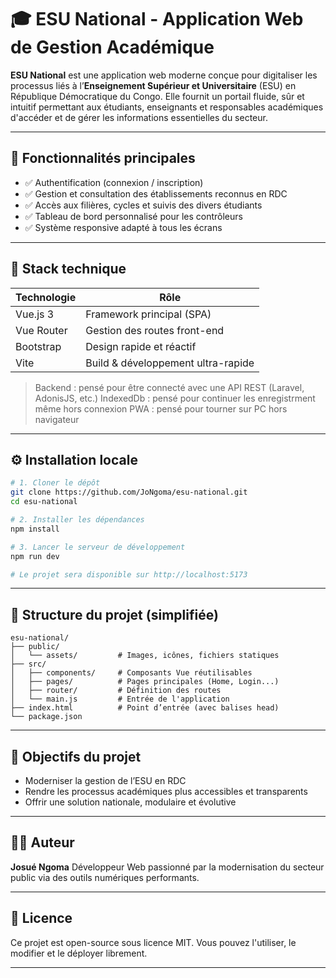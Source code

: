 # 🎓 ESU National - Application Web de Gestion Académique

**ESU National** est une application web moderne conçue pour digitaliser les processus liés à l’**Enseignement Supérieur et Universitaire** (ESU) en République Démocratique du Congo. Elle fournit un portail fluide, sûr et intuitif permettant aux étudiants, enseignants et responsables académiques d'accéder et de gérer les informations essentielles du secteur.

---

## 🚀 Fonctionnalités principales

* ✅ Authentification (connexion / inscription)
* ✅ Gestion et consultation des établissements reconnus en RDC
* ✅ Accès aux filières, cycles et suivis des divers étudiants
* ✅ Tableau de bord personnalisé pour les contrôleurs
* ✅ Système responsive adapté à tous les écrans

---

## 🧱 Stack technique

| Technologie  | Rôle                               |
| ------------ | ---------------------------------- |
| Vue.js 3     | Framework principal (SPA)          |
| Vue Router   | Gestion des routes front-end       |
| Bootstrap | Design rapide et réactif           |
| Vite         | Build & développement ultra-rapide |

> Backend : pensé pour être connecté avec une API REST (Laravel, AdonisJS, etc.)
> IndexedDb : pensé pour continuer les enregistrment même hors connexion
> PWA : pensé pour tourner sur PC hors navigateur
---


## ⚙️ Installation locale

```bash
# 1. Cloner le dépôt
git clone https://github.com/JoNgoma/esu-national.git
cd esu-national

# 2. Installer les dépendances
npm install

# 3. Lancer le serveur de développement
npm run dev

# Le projet sera disponible sur http://localhost:5173
```

---

## 📁 Structure du projet (simplifiée)

```
esu-national/
├── public/
│   └── assets/         # Images, icônes, fichiers statiques
├── src/
│   ├── components/     # Composants Vue réutilisables
│   ├── pages/          # Pages principales (Home, Login...)
│   ├── router/         # Définition des routes
│   └── main.js         # Entrée de l'application
├── index.html          # Point d’entrée (avec balises head)
└── package.json
```

---

## 📌 Objectifs du projet

* Moderniser la gestion de l’ESU en RDC
* Rendre les processus académiques plus accessibles et transparents
* Offrir une solution nationale, modulaire et évolutive

---

## 👨‍💻 Auteur

**Josué Ngoma**
Développeur Web passionné par la modernisation du secteur public via des outils numériques performants.

---

## 📄 Licence

Ce projet est open-source sous licence MIT. Vous pouvez l'utiliser, le modifier et le déployer librement.

---

